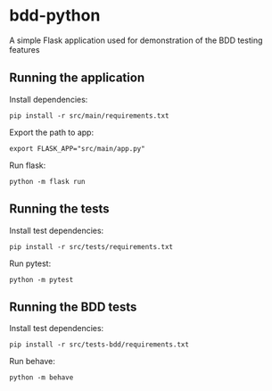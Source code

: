 # bdd-python
A simple Flask application used for demonstration of the BDD testing features

## Running the application
Install dependencies: 

`pip install -r src/main/requirements.txt`

Export the path to app:

`export FLASK_APP="src/main/app.py"` 

Run flask:

`python -m flask run`

## Running the tests
Install test dependencies:

`pip install -r src/tests/requirements.txt`

Run pytest:

`python -m pytest`

## Running the BDD tests
Install test dependencies:

`pip install -r src/tests-bdd/requirements.txt`

Run behave:

`python -m behave`